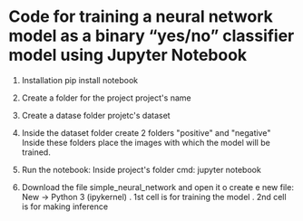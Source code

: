 # Code for training a neural network model as a binary “yes/no” classifier model using Jupyter Notebook

1. Installation
pip install notebook

2. Create a folder for the project
project's name

3. Create a datase folder
projetc's dataset

4. Inside the dataset folder create 2 folders "positive" and "negative" 
Inside these folders place the images with which the model will be trained.

5. Run the notebook:
Inside project's folder cmd:
jupyter notebook

6. Download the file simple_neural_network and open it o create e new file: New -> Python 3 (ipykernel)
 . 1st cell is for training the model
 . 2nd cell is for making inference 

